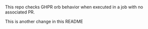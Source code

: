 This repo checks GHPR orb behavior when executed in a job with no associated PR.

This is another change in this README

